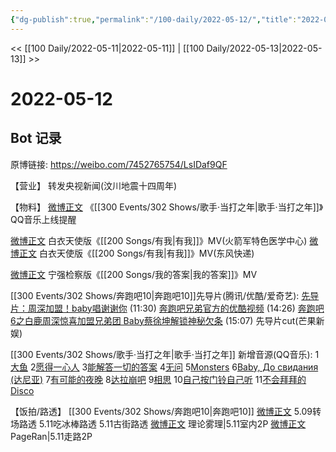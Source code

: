 ```yaml
---
{"dg-publish":true,"permalink":"/100-daily/2022-05-12/","title":"2022-05-12"}
---
```



<< [[100 Daily/2022-05-11\|2022-05-11]] | [[100 Daily/2022-05-13\|2022-05-13]] >>

# 2022-05-12

## Bot 记录

原博链接: https://weibo.com/7452765754/LsIDaf9QF

【营业】
[](https://m.weibo.cn/1736988591/4768094544989981) 转发央视新闻(汶川地震十四周年)

【物料】
[微博正文](https://m.weibo.cn/2169129705/4768378318753465) 《[[300 Events/302 Shows/歌手·当打之年\|歌手·当打之年]]》QQ音乐上线提醒

[微博正文](https://m.weibo.cn/7341059236/4768261529144552) 白衣天使版《[[200 Songs/有我\|有我]]》MV(火箭军特色医学中心)
[微博正文](https://m.weibo.cn/6969972165/4768262522931369) 白衣天使版《[[200 Songs/有我\|有我]]》MV(东风快递)

[微博正文](https://m.weibo.cn/5053469079/4768301807306295) 宁强检察版《[[200 Songs/我的答案\|我的答案]]》MV

[[300 Events/302 Shows/奔跑吧10\|奔跑吧10]]先导片(腾讯/优酷/爱奇艺):
[先导片：周深加盟！baby唱谢谢你](https://weibo.cn/sinaurl?u=http%3A%2F%2Fv.qq.com%2Fx%2Fcover%2Fmzc00200fu74ppm%2Fv0042f48d7q.html) (11:30)
[奔跑吧兄弟官方的优酷视频](https://weibo.cn/sinaurl?u=https%3A%2F%2Fv.youku.com%2Fv_show%2Fid_XNTg2OTY0NjA3Ng%3D%3D.html%3Fx%26sharefrom%3Dandroid%26scene%3Dlong%26playMode%3Dnormal%26sharekey%3D9e83285aeaf2d5ed16ae89a870f556df9) (14:26)
[奔跑吧6之白鹿周深惊喜加盟兄弟团 Baby蔡徐坤解锁神秘欠条](https://weibo.cn/sinaurl?u=https%3A%2F%2Fm.iqiyi.com%2Fv_26nr9pysu2s.html%3Fvfrm%3D2-3-3-1) (15:07)
[](https://m.weibo.cn/1591169702/4768422984418908) 先导片cut(芒果新娱)

[[300 Events/302 Shows/歌手·当打之年\|歌手·当打之年]]
新增音源(QQ音乐):
1[大鱼](https://weibo.cn/sinaurl?u=https%3A%2F%2Fc.y.qq.com%2Fbase%2Ffcgi-bin%2Fu%3F__%3D2ZIkBx9bOX5j)
2[愿得一心人](https://weibo.cn/sinaurl?u=https%3A%2F%2Fc.y.qq.com%2Fbase%2Ffcgi-bin%2Fu%3F__%3DLxNzUa9bOzLX)
3[能解答一切的答案](https://weibo.cn/sinaurl?u=https%3A%2F%2Fc.y.qq.com%2Fbase%2Ffcgi-bin%2Fu%3F__%3DXuD9Tq9bOCIP)
4[无问](https://weibo.cn/sinaurl?u=https%3A%2F%2Fc.y.qq.com%2Fbase%2Ffcgi-bin%2Fu%3F__%3D3SrN7U9bOdnF)
5[Monsters](https://weibo.cn/sinaurl?u=https%3A%2F%2Fc.y.qq.com%2Fbase%2Ffcgi-bin%2Fu%3F__%3D56dSIl9bOCFG)
6[Baby, До свидания (达尼亚)](https://weibo.cn/sinaurl?u=https%3A%2F%2Fc.y.qq.com%2Fbase%2Ffcgi-bin%2Fu%3F__%3DTYQWi89bOCRr)
7[有可能的夜晚](https://weibo.cn/sinaurl?u=https%3A%2F%2Fc.y.qq.com%2Fbase%2Ffcgi-bin%2Fu%3F__%3DLo2fBV9bOlWQ)
8[达拉崩吧](https://weibo.cn/sinaurl?u=https%3A%2F%2Fc.y.qq.com%2Fbase%2Ffcgi-bin%2Fu%3F__%3DMEoHhr9bOW35)
9[相思](https://weibo.cn/sinaurl?u=https%3A%2F%2Fc.y.qq.com%2Fbase%2Ffcgi-bin%2Fu%3F__%3DKWWDir9bONR5)
10[自己按门铃自己听](https://weibo.cn/sinaurl?u=https%3A%2F%2Fc.y.qq.com%2Fbase%2Ffcgi-bin%2Fu%3F__%3DBpfeHmqbOeuF)
11[不会拜拜的Disco](https://weibo.cn/sinaurl?u=https%3A%2F%2Fc.y.qq.com%2Fbase%2Ffcgi-bin%2Fu%3F__%3DSI4g7OqbOQJP)

【饭拍/路透】
[[300 Events/302 Shows/奔跑吧10\|奔跑吧10]]
[微博正文](https://m.weibo.cn/6056974242/4768122000638413) 5.09转场路透
[](https://m.weibo.cn/6572105931/4768069057253048) 5.11吃冰棒路透
[](https://m.weibo.cn/6572105931/4767985405006493) 5.11古街路透
[微博正文](https://m.weibo.cn/7458115630/4768399404568473) 理论雾理|5.11室内2P
[微博正文](https://m.weibo.cn/7633014126/4768445869326588) PageRan|5.11走路2P
